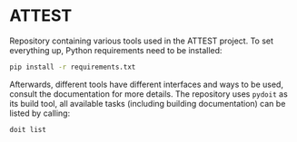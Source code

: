 # ATTEST

Repository containing various tools used in the ATTEST project. To set
everything up, Python requirements need to be installed:

```bash
pip install -r requirements.txt
```

Afterwards, different tools have different interfaces and ways to be used,
consult the documentation for more details. The repository uses `pydoit` as its
build tool, all available tasks (including building documentation) can be
listed by calling:

```bash
doit list
```
